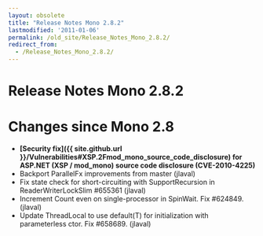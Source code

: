```yaml
---
layout: obsolete
title: "Release Notes Mono 2.8.2"
lastmodified: '2011-01-06'
permalink: /old_site/Release_Notes_Mono_2.8.2/
redirect_from:
  - /Release_Notes_Mono_2.8.2/
---
```


Release Notes Mono 2.8.2
========================

Changes since Mono 2.8
======================

-   **[Security fix]({{ site.github.url }}/Vulnerabilities#XSP.2Fmod_mono_source_code_disclosure) for ASP.NET (XSP / mod\_mono) source code disclosure (CVE-2010-4225)**
-   Backport ParallelFx improvements from master (jlaval)
-   Fix state check for short-circuiting with SupportRecursion in ReaderWriterLockSlim \#655361 (jlaval)
-   Increment Count even on single-processor in SpinWait. Fix \#624849. (jlaval)
-   Update ThreadLocal to use default(T) for initialization with parameterless ctor. Fix \#658689. (jlaval)


